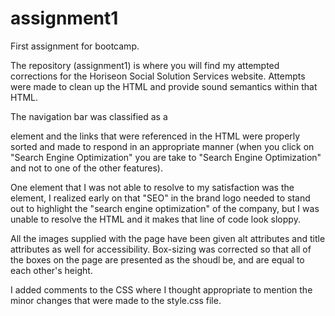 # assignment1
First assignment for bootcamp.

The repository (assignment1) is where you will find my attempted corrections for the Horiseon Social Solution Services website. Attempts were made to clean up the HTML and provide sound semantics within that HTML.

The navigation bar was classified as a <nav> element and the links that were referenced in the HTML were properly sorted and made to respond in an appropriate manner (when you click on "Search Engine Optimization" you are take to "Search Engine Optimization" and not to one of the other features).

One element that I was not able to resolve to my satisfaction was the <span> element, I realized early on that "SEO" in the brand logo needed to stand out to highlight the "search engine optimization" of the company, but I was unable to resolve the HTML and it makes that line of code look sloppy.

All the images supplied with the page have been given alt attributes and title attributes as well for accessibility. Box-sizing was corrected so that all of the boxes on the page are presented as the shoudl be, and are equal to each other's height.

I added comments to the CSS where I thought appropriate to mention the minor changes that were made to the style.css file.